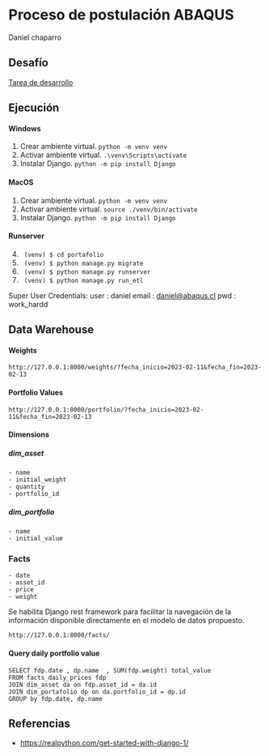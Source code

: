 # Proceso de postulación ABAQUS
Daniel chaparro
## Desafío

[Tarea de desarrollo](https://abaquscl.notion.site/Pregunta-t-cnica-d00b3f926b0845edaec7f198919c83d4#05fc6764f6454751886a5f15b5070323)


## Ejecución

#### Windows
1. Crear ambiente virtual.
```python -m venv venv```
2. Activar ambiente virtual.
```.\venv\Scripts\activate```
2. Instalar Django.
```python -m pip install Django```

#### MacOS
1. Crear ambiente virtual.
```python -m venv venv```
2. Activar ambiente virtual.
```source ./venv/bin/activate```
2. Instalar Django.
```python -m pip install Django```


#### Runserver 
4. ``` (venv) $ cd portafolio```
5. ``` (venv) $ python manage.py migrate```
6. ``` (venv) $ python manage.py runserver```
7. ``` (venv) $ python manage.py run_etl```


Super User Credentials:
user : daniel
email : daniel@abaqus.cl
pwd : work_hardd


## Data Warehouse

#### Weights

```
http://127.0.0.1:8000/weights/?fecha_inicio=2023-02-11&fecha_fin=2023-02-13
```

#### Portfolio Values

```
http://127.0.0.1:8000/portfolio/?fecha_inicio=2023-02-11&fecha_fin=2023-02-13
```
#### Dimensions
##### dim_asset
    - name
    - initial_weight
    - quantity
    - portfolio_id


##### dim_portfolio
    - name
    - initial_value

### Facts
    - date
    - asset_id
    - price
    - weight

Se habilita Django rest framework para facilitar la navegación de la información disponible directamente en el modelo de datos propuesto. 
```
http://127.0.0.1:8000/facts/
```

#### Query daily portfolio value



```
SELECT fdp.date , dp.name  , SUM(fdp.weight) total_value 
FROM facts_daily_prices fdp 
JOIN dim_asset da on fdp.asset_id = da.id
JOIN dim_portafolio dp on da.portfolio_id = dp.id
GROUP by fdp.date, dp.name 
```


## Referencias
- https://realpython.com/get-started-with-django-1/